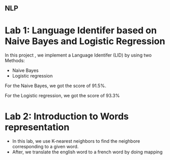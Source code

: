  ## NLP
# Lab 1: Language Identifer based on Naive Bayes and Logistic Regression
In this project , we implement a Language Identifer (LID) by using two Methods:
- Naive Bayes
- Logistic regression

For the Naive Bayes, we got the score of 91.5%.

For the Logistic regression, we got the score of 93.3%

# Lab 2: Introduction to Words representation
- In this lab, we use K-nearest neighbors to find the neighbore corresponding to a given word.
- After, we translate the english word to a french word by doing mapping
